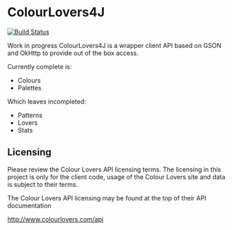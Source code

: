 ColourLovers4J
==============

[![Build Status](https://travis-ci.org/DFStoneburner/ColourLovers4J.svg)](https://travis-ci.org/DFStoneburner/ColourLovers4J)

Work in progress ColourLovers4J is a wrapper client API based on GSON and OkHttp to provide out of the box access.

Currently complete is:
* Colours
* Palettes

Which leaves incompleted:
* Patterns
* Lovers
* Stats

Licensing
---------

Please review the Colour Lovers API licensing terms. The licensing in this project is only for the client code, usage
of the Colour Lovers site and data is subject to their terms.

The Colour Lovers API licensing may be found at the top of their API documentation

http://www.colourlovers.com/api
